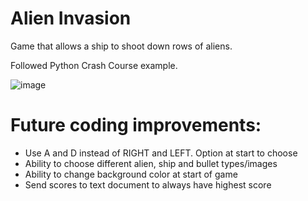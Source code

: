 # Alien Invasion

Game that allows a ship to shoot down rows of aliens.

Followed Python Crash Course example.


![image](https://user-images.githubusercontent.com/27832889/158300561-4a84d4de-cc29-4628-9c9e-5cae2b86f0ad.png)


# Future coding improvements:
- Use A and D instead of RIGHT and LEFT.  Option at start to choose
- Ability to choose different alien, ship and bullet types/images
- Ability to change background color at start of game
- Send scores to text document to always have highest score
